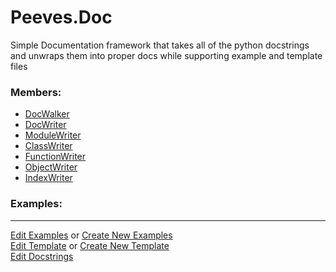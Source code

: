 # <a id="Peeves.Doc">Peeves.Doc</a>
    
Simple Documentation framework that takes all of the python docstrings and unwraps them into proper docs while supporting
example and template files

### Members:

  - [DocWalker](Doc/DocWalker/DocWalker.md)
  - [DocWriter](Doc/Writers/DocWriter.md)
  - [ModuleWriter](Doc/Writers/ModuleWriter.md)
  - [ClassWriter](Doc/Writers/ClassWriter.md)
  - [FunctionWriter](Doc/Writers/FunctionWriter.md)
  - [ObjectWriter](Doc/Writers/ObjectWriter.md)
  - [IndexWriter](Doc/Writers/IndexWriter.md)

### Examples:



___

[Edit Examples](https://github.com/McCoyGroup/References/edit/gh-pages/Documentation/examples/Peeves/Doc.md) or 
[Create New Examples](https://github.com/McCoyGroup/References/new/gh-pages/?filename=Documentation/examples/Peeves/Doc.md) <br/>
[Edit Template](https://github.com/McCoyGroup/References/edit/gh-pages/Documentation/templates/Peeves/Doc.md) or 
[Create New Template](https://github.com/McCoyGroup/References/new/gh-pages/?filename=Documentation/templates/Peeves/Doc.md) <br/>
[Edit Docstrings](https://github.com/McCoyGroup/Peeves/edit/master/Doc/__init__.py?message=Update%20Docs)